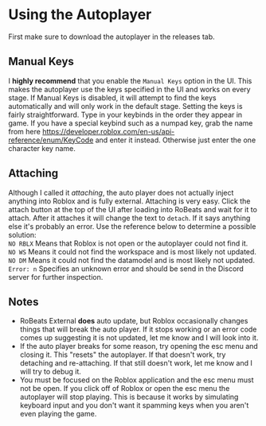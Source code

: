 # Using the Autoplayer
First make sure to download the autoplayer in the releases tab.

## Manual Keys
I **highly recommend** that you enable the `Manual Keys` option in the UI. This makes the autoplayer use the keys specified in the UI and works on every stage. If Manual Keys is disabled, it will attempt to find the keys automatically and will only work in the default stage. Setting the keys is fairly straightforward. Type in your keybinds in the order they appear in game. If you have a special keybind such as a numpad key, grab the name from here https://developer.roblox.com/en-us/api-reference/enum/KeyCode and enter it instead. Otherwise just enter the one character key name.


## Attaching
Although I called it *attaching*, the auto player does not actually inject anything into Roblox and is fully external. Attaching is very easy. Click the attach button at the top of the UI after loading into RoBeats and wait for it to attach. After it attaches it will change the text to `detach`. If it says anything else it's probably an error. Use the reference below to determine a possible solution:
<br>`NO RBLX` Means that Roblox is not open or the autoplayer could not find it.
<br>`NO WS` Means it could not find the workspace and is most likely not updated.
<br>`NO DM` Means it could not find the datamodel and is most likely not updated.
<br>`Error: n` Specifies an unknown error and should be send in the Discord server for further inspection.

## Notes

* RoBeats External **does** auto update, but Roblox occasionally changes things that will break the auto player. If it stops working or an error code comes up suggesting it is not updated, let me know and I will look into it.
* If the auto player breaks for some reason, try opening the esc menu and closing it. This "resets" the autoplayer. If that doesn't work, try detaching and re-attaching. If that still doesn't work, let me know and I will try to debug it.
* You must be focused on the Roblox application and the esc menu must not be open. If you click off of Roblox or open the esc menu the autoplayer will stop playing. This is because it works by simulating keyboard input and you don't want it spamming keys when you aren't even playing the game.
